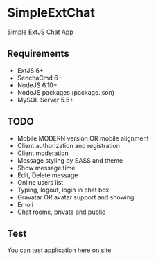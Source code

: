 # SimpleExtChat
Simple ExtJS Chat App

## Requirements
- ExtJS 6+
- SenchaCmd 6+
- NodeJS 6.10+
- NodeJS packages (package.json)
- MySQL Server 5.5+

## TODO
- Mobile MODERN version OR mobile alignment
- Client authorization and registration
- Client moderation
- Message styling by SASS and theme
- Show message time
- Edit, Delete message
- Online users list
- Typing, logout, login in chat box
- Gravatar OR avatar support and showing
- Emoji
- Chat rooms, private and public

## Test
You can test application [here on site](http://test.devvault.ru/#main)